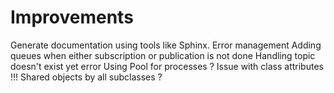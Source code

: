 # Improvements 

Generate documentation using tools like Sphinx.
Error management 
Adding queues when either subscription or publication is not done
Handling topic doesn't exist yet error
Using Pool  for processes ? 
Issue with class attributes !!! Shared objects by all subclasses ?